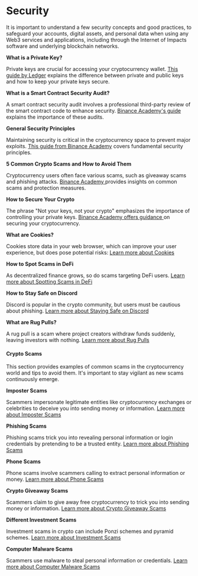 # Security

It is important to understand a few security concepts and good practices, to safeguard your accounts, digital assets, and personal data when using  any Web3 services and applications, including through the Internet of Impacts software and underlying blockchain networks.

**What is a Private Key?**

Private keys are crucial for accessing your cryptocurrency wallet. [This guide by Ledger](https://www.ledger.com/academy/whats-a-private-key) explains the difference between private and public keys and how to keep your private keys secure.

**What is a Smart Contract Security Audit?**

A smart contract security audit involves a professional third-party review of the smart contract code to enhance security. [Binance Academy's guide](https://academy.binance.com/en/articles/what-is-a-smart-contract-security-audit) explains the importance of these audits.

**General Security Principles**

Maintaining security is critical in the cryptocurrency space to prevent major exploits. [This guide from Binance Academy](https://academy.binance.com/en/articles/general-security-principles) covers fundamental security principles.

**5 Common Crypto Scams and How to Avoid Them**

Cryptocurrency users often face various scams, such as giveaway scams and phishing attacks. [Binance Academy ](https://academy.binance.com/en/articles/5-common-cryptocurrency-scams-and-how-to-avoid-them)provides insights on common scams and protection measures.

**How to Secure Your Crypto**

The phrase "Not your keys, not your crypto" emphasizes the importance of controlling your private keys. [Binance Academy offers guidance ](https://academy.binance.com/en/articles/how-to-secure-your-cryptocurrency)on securing your cryptocurrency.

**What are Cookies?**

Cookies store data in your web browser, which can improve your user experience, but does pose potential risks: [Learn more about Cookies](https://academy.binance.com/en/articles/what-are-cookies)

**How to Spot Scams in DeFi**

As decentralized finance grows, so do scams targeting DeFi users. [Learn more about Spotting Scams in DeFi](https://academy.binance.com/en/articles/how-to-spot-scams-in-decentralized-finance-defi)

**How to Stay Safe on Discord**

Discord is popular in the crypto community, but users must be cautious about phishing. [Learn more about Staying Safe on Discord](https://www.ledger.com/academy/how-to-stay-safe-on-discord)

**What are Rug Pulls?**

A rug pull is a scam where project creators withdraw funds suddenly, leaving investors with nothing.  [Learn more about Rug Pulls](https://www.ledger.com/academy/what-is-a-rug-pull)

#### Crypto Scams

This section provides examples of common scams in the cryptocurrency world and tips to avoid them. It's important to stay vigilant as new scams continuously emerge.

**Imposter Scams**

Scammers impersonate legitimate entities like cryptocurrency exchanges or celebrities to deceive you into sending money or information. [Learn more about Imposter Scams](https://support.kraken.com/hc/en-us/articles/4660909653908-Impostor-scams)

**Phishing Scams**

Phishing scams trick you into revealing personal information or login credentials by pretending to be a trusted entity.  [Learn more about Phishing Scams](https://support.kraken.com/hc/en-us/articles/115012482687-Beware-of-phishing-scams)

**Phone Scams**

Phone scams involve scammers calling to extract personal information or money. [Learn more about Phone Scams](https://support.kraken.com/hc/en-us/articles/115012482487-Beware-of-phone-scams)

**Crypto Giveaway Scams**

Scammers claim to give away free cryptocurrency to trick you into sending money or information. [Learn more about Crypto Giveaway Scams](https://support.kraken.com/hc/en-us/articles/360057159411-Beware-of-crypto-giveaway-scams)

**Different Investment Scams**

Investment scams in crypto can include Ponzi schemes and pyramid schemes. [Learn more about Investment Scams](https://support.kraken.com/hc/en-us/articles/360056707972-Beware-of-investment-scams)

**Computer Malware Scams**

Scammers use malware to steal personal information or credentials. [Learn more about Computer Malware Scams](https://support.kraken.com/hc/en-us/articles/360057212951-Beware-of-computer-malware)
